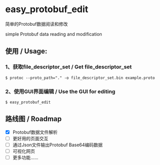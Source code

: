 # easy_protobuf_edit

简单的Protobuf数据阅读和修改

simple Protobuf data reading and modification

## 使用 / Usage:

### 1、获取file_descriptor_set / Get file_descriptor_set

```shell
$ protoc --proto_path="." -o file_descriptor_set.bin example.proto
```

### 2、使用GUI界面编辑 / Use the GUI for editing

```shell
$ easy_protobuf_edit
```

## 路线图 / Roadmap

- [x] Protobuf数据文件解析
- [ ] 更好用的页面交互
- [ ] 通过Json文件输出Protobuf Base64编码数据
- [ ] 可视化网页
- [ ] 更多功能……